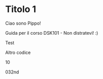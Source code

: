 # Titolo 1

Ciao sono Pippo!

Guida per il corso DSK101 - Non distratevi! :)

Test

Altro codice

10


032nd